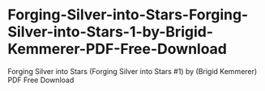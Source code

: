 # Forging-Silver-into-Stars-Forging-Silver-into-Stars-1-by-Brigid-Kemmerer-PDF-Free-Download
Forging Silver into Stars (Forging Silver into Stars #1) by (Brigid Kemmerer) PDF Free Download
